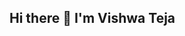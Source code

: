 ## Hi there 👋 I'm Vishwa Teja

<!--
**vishwateja31/vishwateja31** is a ✨ _special_ ✨ repository because its `README.md` (this file) appears on your GitHub profile.
| Field             | Details                                                                   |
|-------------------|------------------------------------------                                 |
| **Name**          |Vishwateja Vadlakonda                                                      |
| **code.swecha.org Username** | Vishwateja31                                                   |
| **Profile Link**  |[@Vishwateja31](https://code.swecha.org/Vishwateja31)                      |
| **Bio**           | Enthusiastic learner passionate about AI, Open Source, and Tech for Good. |
| **Location**      | Hyderabad, India                                                          |
| **Skills/Tech**   |Python(Basic), Java(Basic), HTML, Arduino, Verilog, MASM,                  |



